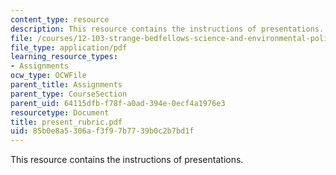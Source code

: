 ```yaml
---
content_type: resource
description: This resource contains the instructions of presentations.
file: /courses/12-103-strange-bedfellows-science-and-environmental-policy-fall-2005/85b0e8a5306af3f97b7739b0c2b7bd1f_present_rubric.pdf
file_type: application/pdf
learning_resource_types:
- Assignments
ocw_type: OCWFile
parent_title: Assignments
parent_type: CourseSection
parent_uid: 64115dfb-f78f-a0ad-394e-0ecf4a1976e3
resourcetype: Document
title: present_rubric.pdf
uid: 85b0e8a5-306a-f3f9-7b77-39b0c2b7bd1f
---
```

This resource contains the instructions of presentations.

